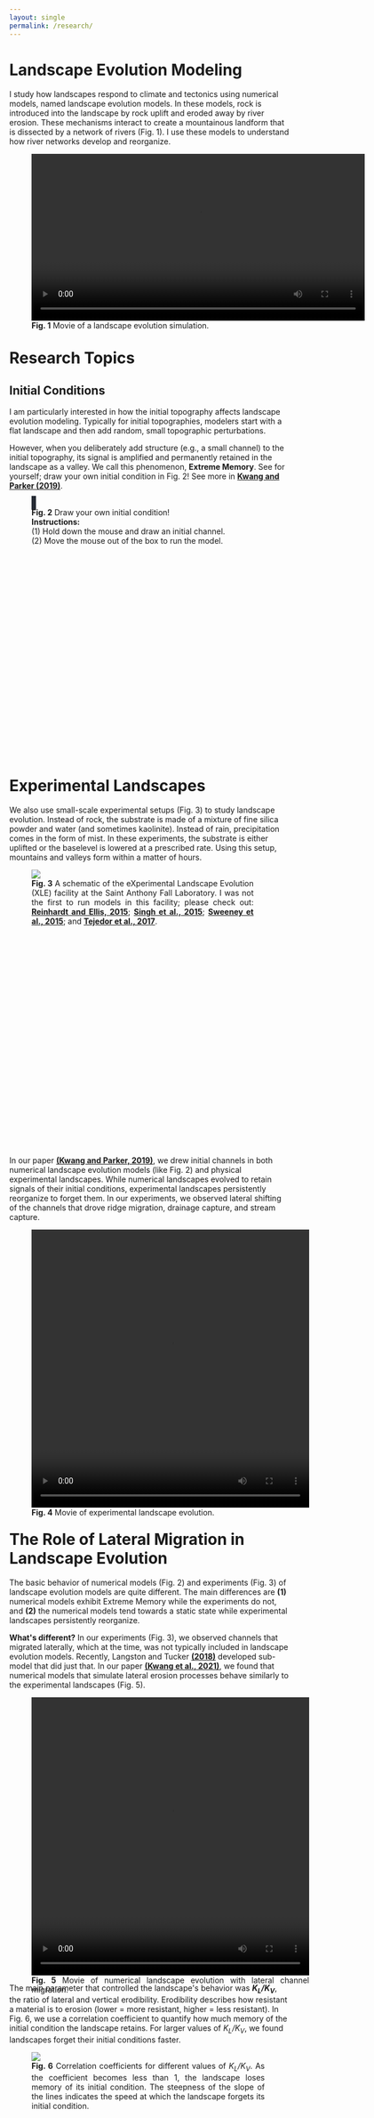 ```yaml
---
layout: single
permalink: /research/
---
```

<html>
<head>
<style>
.grid-container {
  display: grid;
  grid-template-columns: auto auto auto;
  column-gap: 10px;
  row-gap: 150px;
  background-color: #2196F3;
}
.grid-cell {
  color: black;
  font-size: 1rem;
  text-align: center;
}
</style>
</head>
<body>
</body>
</html>

# <b>Landscape Evolution Modeling</b>
I study how landscapes respond to climate and tectonics using numerical models, named landscape evolution models. In these models, rock is introduced into the landscape by rock uplift and eroded away by river erosion. These mechanisms interact to create a mountainous landform that is dissected by a network of rivers (Fig. 1). I use these models to understand how river networks develop and reorganize.

<figure alt="Incision Render" style="width:600px;height:310px" class="align-center">
		<video width="600" height="300" style="display: block;margin: auto;" controls>
			<source src="/assets/research/all_together.mp4" type="video/mp4">
			Your browser does not support the video tag.
		</video> 
		<figcaption style="text-align:justify"><b>Fig. 1</b> Movie of a landscape evolution simulation.</figcaption>
</figure>

# <b>Research Topics</b>
## <b>Initial Conditions</b>
I am particularly interested in how the initial topography affects landscape evolution modeling. Typically for initial topographies, modelers start with a flat landscape and then add random, small topographic perturbations.

However, when you deliberately add structure (e.g., a small channel) to the initial topography, its signal is amplified and permanently retained in the landscape as a valley. We call this phenomenon, <b>Extreme Memory</b>. See for yourself; draw your own initial condition in Fig. 2! See more in <a href="https://doi.org/10.1029/2019GL083305"><b>Kwang and Parker (2019)</b></a>.
<figure alt="Initial Conditions" style="width:350px;height:460px" class="align-center">
		<canvas id="myCanvas" width = "350" height ="350"   onmousedown="draw_on(event)" onmouseup = "draw_off(event)" onmousemove = "mouse_loc(event)" onmouseout = "start_sim(event)" onmouseover = "start_draw(event)" style ="border:4px solid #252a34;"></canvas>
		<script src="/assets/js/lem.js" type="text/javascript"></script>
		<figcaption style="text-align:justify">
			<b>Fig. 2</b> Draw your own initial condition!<br />
			<b>Instructions:</b><br/>
			(1) Hold down the mouse and draw an initial channel.<br />
			(2) Move the mouse out of the box to run the model.
		</figcaption>
</figure>

# <b>Experimental Landscapes</b>
We also use small-scale experimental setups (Fig. 3) to study landscape evolution. Instead of rock, the substrate is made of a mixture of fine silica powder and water (and sometimes kaolinite). Instead of rain, precipitation comes in the form of mist. In these experiments, the substrate is either uplifted or the baselevel is lowered at a prescribed rate. Using this setup, mountains and valleys form within a matter of hours.

<figure alt="XLM" style="width:400px;height:500px" class="align-center">
	<img src="/assets/research/xlm_schematic.png">
	<figcaption style="text-align:justify">
		<b>Fig. 3</b> A schematic of the eXperimental Landscape Evolution (XLE) facility at the Saint Anthony Fall Laboratory. I was not the first to run models in this facility; please check out: 
		<a href="https://doi.org/10.1002/2014WR016223"><b>Reinhardt and Ellis, 2015</b></a>;
		<a href="https://doi.org/10.1002/2015WR017161"><b>Singh et al., 2015</b></a>;
		<a href="https://doi.org/10.1126/science.aab0017"><b>Sweeney et al., 2015</b></a>; and
		<a href="https://doi.org/10.1126/sciadv.1701683"><b>Tejedor et al., 2017</b></a>.
	</figcaption>
</figure>

In our paper <a href="https://doi.org/10.1029/2019GL083305"><b>(Kwang and Parker, 2019)</b></a>, we drew initial channels in both numerical landscape evolution models (like Fig. 2) and physical experimental landscapes. While numerical landscapes evolved to retain signals of their initial conditions, experimental landscapes persistently reorganize to forget them. In our experiments, we observed lateral shifting of the channels that drove ridge migration, drainage capture, and stream capture.

<figure alt="XLM_movie" style="width:500px;height:500px" class="align-center">
	<video width="500" height="500" style="display: block;margin: auto;" controls>
		<source src="/assets/research/dem_animated.mp4" type="video/mp4">
		Your browser does not support the video tag.
	</video> 
<figcaption><b>Fig. 4</b> Movie of experimental landscape evolution.</figcaption>
</figure>

# <b>The Role of Lateral Migration in Landscape Evolution</b>

The basic behavior of numerical models (Fig. 2) and experiments (Fig. 3) of landscape evolution models are quite different. The main differences are <b>(1)</b> numerical models exhibit Extreme Memory while the experiments do not, and <b>(2)</b> the numerical models tend towards a static state while experimental landscapes persistently reorganize. 

<b>What's different?</b> In our experiments (Fig. 3), we observed channels that migrated laterally, which at the time, was not typically included in landscape evolution models. Recently, Langston and Tucker <a href="https://doi.org/10.5194/esurf-6-1-2018"><b>(2018)</b></a> developed sub-model that did just that. In our paper <a href="https://doi.org/10.5194/esurf-6-1-2018"><b>(Kwang et al., 2021)</b></a>, we found that numerical models that simulate lateral erosion processes behave similarly to the experimental landscapes (Fig. 5).
	
<figure alt="XLM_movie" style="width:500px;height:500px" class="align-center">
	<video width="500" height="500" style="display: block;margin: auto;" controls>
		<source src="/assets/research/pnas_animated.mp4" type="video/mp4">
		Your browser does not support the video tag.
	</video> 
	<figcaption style="text-align:justify">
		<b>Fig. 5</b> Movie of numerical landscape evolution with lateral channel migration.
	</figcaption>
</figure>
	
The main parameter that controlled the landscape's behavior was <i><b>K<sub>L</sub>/K<sub>V</sub></b></i>, the ratio of lateral and vertical erodibility. Erodibility describes how resistant a material is to erosion (lower = more resistant, higher = less resistant). In Fig. 6, we use a correlation coefficient to quantify how much memory of the initial condition the landscape retains. For larger values of <i>K<sub>L</sub>/K<sub>V</sub></i>, we found landscapes forget their initial conditions faster.

<figure alt="correlation" style="width:420px;height:300px" class="align-center">
	<img src="/assets/research/correlation.png">
	<figcaption style="text-align:justify">
		<b>Fig. 6</b> Correlation coefficients for different values of <i>K<sub>L</sub>/K<sub>V</sub></i>. As the coefficient becomes less than 1, the landscape loses memory of its initial condition. The steepness of the slope of the lines indicates the speed at which the landscape forgets its initial condition.
	</figcaption>
</figure>

# <b>Agricultural Landscape Evolution</b>
<figure alt="tillage" style="width:420px;height:270px" class="align-center">
		<img src="https://get.pxhere.com/photo/tractor-field-farm-vehicle-crop-soil-dust-agriculture-dusty-ploughing-plough-historically-harvester-arable-working-machine-rural-area-plow-agricultural-machinery-agricultural-tractor-tillage-grass-family-485893.jpg">
		<figcaption style="text-align:justify">
			<b>Fig. 7</b> Tillage erosion. <a href="https://pxhere.com/en/photo/485893"><b>Stock Image Source</b></a> 
		</figcaption>
</figure>

Tillage (Fig. 7) is used by farmers to prepare soil for growing crops. When the tractors drive their plows across the field, the soil is moved from high elevations to low elevation, causing a diffusional effect. This diffusional effect has also been studied in natural hillslopes <a href="https://doi.org/10.1029/97WR00534"><b>Fernandes and Dietrich, 1997</b></a>. However, coefficients of diffusion are estimated to be ~<b>2 orders</b> of magnitude larger than coefficients that describe natural processes.		

<figure alt="Grid" style="width:600px;height:660px;margin: auto;">
	<iframe src="https://www.google.com/maps/embed?pb=!1m14!1m12!1m3!1d8027.5579790089405!2d-93.50810374698656!3d42.988135492990835!2m3!1f0!2f0!3f0!3m2!1i1024!2i768!4f13.1!5e1!3m2!1sen!2sus!4v1636490024748!5m2!1sen!2sus" width="600" height="600" style="border:0;" allowfullscreen="" loading="lazy"></iframe>
	<figcaption style="text-align:justify">
		<b>Fig. 8</b> Aerial image of an agricultural field. 
	</figcaption>
</figure>

Remote sensing (Fig. 8) of agricultural fields reveals a consistent pattern where light soils are located on hilltops and dark soils are located in hollows (topographic lows). Lighter materials are associated with carbon-poor soils and darker materials are associated with carbon-rich soils <a href="https://doi.org/10.2136/sssaj2018.09.0318"><b>Thaler et al., 2019</b></a>. If you were to dig a hole in natural landscapes, you would typically find carbon-rich soils at the surface and more carbon-poor soils as you dig deeper (about 30-50 cm). Therefore, exposed carbon-poor soils on hilltops suggest significant soil erosion.

By incorporating tillage erosion into a landscape evolution model, we can simulate and reproduce patterns of soil carbon (Fig. 9). Interactive model to come!		

<figure alt="Grid" style="width:600px;height:450px;margin: auto;">
	<video width="600" height="400" controls>
		<source src="/assets/research/tillage_blender.mp4" type="video/mp4">
		Your browser does not support the video tag.
	</video> 
	<figcaption><b>Fig. 9</b> Simulation of landscape and soil organic carbon evolution due to tillage erosion.</figcaption>
</figure>

<figure alt="Grid" style="width:600px;height:475px;margin: auto;">
	<div class="embed-container"><iframe width="600" height="400" frameborder="0" scrolling="no" marginheight="0" marginwidth="0" title="cerro_gordo_soc_lem_results" src="https://arcgis.com/apps/View/index.html?appid=085978fbe60546c8b20c1ab7d81c7296&extent=-93.6462,42.8979,-92.8497,43.26&zoom=true&previewImage=false&scale=true&disable_scroll=true&theme=light"></iframe></div>	<figcaption><b>Fig. 10</b> Example results of elevation change after 160 years in Cerro Gordo County in Iowa. The blue to red colormap represents -0.325 to 0.325 meters of change. </figcaption>
</figure>


 



